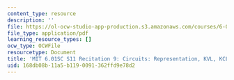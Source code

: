 ```yaml
---
content_type: resource
description: ''
file: https://ol-ocw-studio-app-production.s3.amazonaws.com/courses/6-01sc-introduction-to-electrical-engineering-and-computer-science-i-spring-2011/168db08b11a5b1190091362ffd9e78d2_MIT6_01SC_rec9_300k.pdf
file_type: application/pdf
learning_resource_types: []
ocw_type: OCWFile
resourcetype: Document
title: 'MIT 6.01SC S11 Recitation 9: Circuits: Representation, KVL, KCL Transcript'
uid: 168db08b-11a5-b119-0091-362ffd9e78d2
---
```

